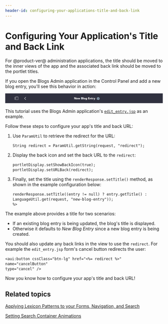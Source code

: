 ```yaml
---
header-id: configuring-your-applications-title-and-back-link
---
```


# Configuring Your Application's Title and Back Link

For @product-ver@ administration applications, the title should be moved to the 
inner views of the app and the associated back link should be moved to the 
portlet titles. 

If you open the Blogs Admin application in the Control Panel and add a new blog 
entry, you'll see this behavior in action:

![Figure 1: Adding a new blog entry displays the portlet title at the top, along with a back link.](../../../images/new-blog-entry-title.png)

This tutorial uses the Blogs Admin application's [`edit_entry.jsp`](https://github.com/liferay/liferay-portal/blob/b74496b5c450c134957347e7ebabd25dec1c763d/modules/apps/collaboration/blogs/blogs-web/src/main/resources/META-INF/resources/blogs/edit_entry.jsp)
as an example. 

Follow these steps to configure your app's title and back URL:

1.  Use `ParamUtil` to retrieve the redirect for the URL:

        String redirect = ParamUtil.getString(request, "redirect");

2.  Display the back icon and set the back URL to the `redirect`:

        portletDisplay.setShowBackIcon(true);
        portletDisplay.setURLBack(redirect);

3.  Finally, set the title using the `renderResponse.setTitle()` method, as 
    shown in the example configuration below:

        renderResponse.setTitle((entry != null) ? entry.getTitle() : 
        LanguageUtil.get(request, "new-blog-entry"));
        %>

The example above provides a title for two scenarios: 

- If an existing blog entry is being updated, the blog's title is displayed.
- Otherwise it defaults to *New Blog Entry* since a new blog entry is being created. 
 
You should also update any back links in the view to use the `redirect`. For 
example the `edit_entry.jsp` form's cancel button redirects the user:

    <aui:button cssClass="btn-lg" href="<%= redirect %>" name="cancelButton" 
    type="cancel" />

Now you know how to configure your app's title and back URL!

## Related topics

[Applying Lexicon Patterns to your Forms, Navigation, and Search](/docs/7-0/tutorials/-/knowledge_base/t/applying-lexicon-patterns-to-forms-navigation-and-search)

[Setting Search Container Animations](/docs/7-0/tutorials/-/knowledge_base/t/setting-search-container-animations)
